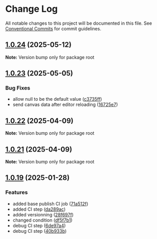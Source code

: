 # Change Log

All notable changes to this project will be documented in this file.
See [Conventional Commits](https://conventionalcommits.org) for commit guidelines.

## [1.0.24](https://github.com/swellstores/easyblocks/compare/v1.0.23...v1.0.24) (2025-05-12)

**Note:** Version bump only for package root

## [1.0.23](https://github.com/swellstores/easyblocks/compare/v1.0.22...v1.0.23) (2025-05-05)

### Bug Fixes

- allow null to be the default value ([c3735ff](https://github.com/swellstores/easyblocks/commit/c3735ffbe9a5835d4fb3fd3b08e27c54fdcc16fe))
- send canvas data after editor reloading ([16725e7](https://github.com/swellstores/easyblocks/commit/16725e7102e18b97e3bbddbd525a871c85cd0d2a))

## [1.0.22](https://github.com/swellstores/easyblocks/compare/v1.0.21...v1.0.22) (2025-04-09)

**Note:** Version bump only for package root

## [1.0.21](https://github.com/swellstores/easyblocks/compare/v1.0.20...v1.0.21) (2025-04-09)

**Note:** Version bump only for package root

## [1.0.19](https://github.com/swellstores/easyblocks/compare/v1.0.18...v1.0.19) (2025-01-28)

### Features

- added base publish CI job ([71a512f](https://github.com/swellstores/easyblocks/commit/71a512f479d4666860dc7c7f6cfd3ef4d0cfad27))
- added CI step ([da289ac](https://github.com/swellstores/easyblocks/commit/da289acc5b8a07b269df76a3ccfb990e90fd6904))
- added versionning ([28f697f](https://github.com/swellstores/easyblocks/commit/28f697f69e380577fcd95b1d0c01a82293b5bcfe))
- changed condition ([df5f7b1](https://github.com/swellstores/easyblocks/commit/df5f7b143efa1d8c6c3333409c6bfdb8d9d55954))
- debug CI step ([6de97a4](https://github.com/swellstores/easyblocks/commit/6de97a490fa574a343e916ca606c7df25626e2bb))
- debug CI step ([40b933b](https://github.com/swellstores/easyblocks/commit/40b933b6854dfa411c6518325ce8dd108f63b676))
